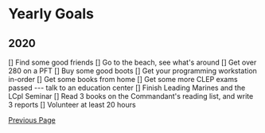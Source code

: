 Yearly Goals
============

2020
----

[] Find some good friends
[] Go to the beach, see what's around
[] Get over 280 on a PFT
[] Buy some good boots
[] Get your programming workstation in-order
[] Get some books from home
[] Get some more CLEP exams passed --- talk to an education center
[] Finish Leading Marines and the LCpl Seminar
[] Read 3 books on the Commandant's reading list, and write 3 reports
[] Volunteer at least 20 hours



[Previous Page](./quarterlygoals.md)

